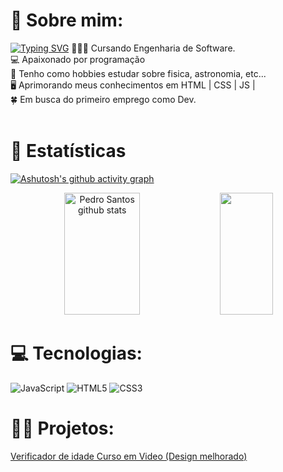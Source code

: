 # 💫 Sobre mim:
[![Typing SVG](https://readme-typing-svg.herokuapp.com/?color=E22CE1=&size=25&center=true&vCenter=true&width=1000&lines=Olá,+Meu+nome+é+Pedro+🙋‍♂️)](https://git.io/typing-svg)
👨🏻‍💻 Cursando Engenharia de Software.<br>💻 Apaixonado por programação<br>🔭 Tenho como hobbies estudar sobre fisica, astronomia, etc... <br>🖥️ Aprimorando meus conhecimentos em HTML | CSS | JS | <br>🍀 Em busca do primeiro emprego como Dev. 
<br>
<br>
# 💢 Estatísticas
[![Ashutosh's github activity graph](https://github-readme-activity-graph.cyclic.app/graph?username=pedrosantosgithub&bg_color=0d1117&color=F85DF9&line=F821FA&point=D91BE8C&area=true&hide_border=true)](https://github.com/pedrosantosgithub/github-readme-activity-graph)

  
<div align="center">  
  <img width="49%" height="195px" src="https://github-readme-stats.vercel.app/api?username=pedrosantosgithub&show_icons=true&count_private=true&hide_border=true&title_color=E22CE1&icon_color=4A088C&text_color=c9d1d9&bg_color=0d1117" alt="Pedro Santos github stats" /> 
  <img width="41%" height="195px" src="https://github-readme-stats.vercel.app/api/top-langs/?username=pedrosantosgithub&layout=compact&hide_border=true&title_color=FF5BFF&text_color=00BFFF&bg_color=0d1117" />
</div>
  
# 💻 Tecnologias:
![JavaScript](https://img.shields.io/badge/javascript-%23323330.svg?style=for-the-badge&logo=javascript&logoColor=%23F7DF1E) ![HTML5](https://img.shields.io/badge/html5-%23E34F26.svg?style=for-the-badge&logo=html5&logoColor=white) ![CSS3](https://img.shields.io/badge/css3-%231572B6.svg?style=for-the-badge&logo=css3&logoColor=white)


#  👩‍💻 Projetos:

<p><a href target="_blank"="https://pedrosantosgithub.github.io/ExerciciosCursoEmVideo/ex002/">Verificador de idade Curso em Video (Design melhorado) </a></p>
